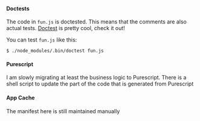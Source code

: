 #### Doctests

The code in `fun.js` is doctested. This means that the comments are
also actual tests. [Doctest](https://github.com/davidchambers/doctest)
is pretty cool, check it out!

You can test `fun.js` like this:

    $ ./node_modules/.bin/doctest fun.js 

#### Purescript

I am slowly migrating at least the business logic to Purescript. There
is a shell script to update the part of the code that is generated
from Purescript

#### App Cache

The manifest here is still maintained manually